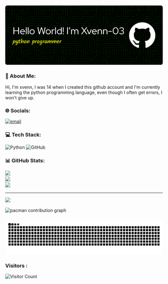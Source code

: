 ![Xvenn-03](github-header-image.png)
### 💫 About Me:
Hi, I'm xvenn, I was 14 when I created this github account and I'm currently learning the python programming language, even though I often get errors, I won't give up. 


### 🌐 Socials:
[![email](https://img.shields.io/badge/Email-D14836?logo=gmail&logoColor=white)](mailto:kevinahikam@gmail.com) 

### 💻 Tech Stack:
![Python](https://img.shields.io/badge/python-3670A0?style=for-the-badge&logo=python&logoColor=ffdd54) ![GitHub](https://img.shields.io/badge/github-%23121011.svg?style=for-the-badge&logo=github&logoColor=white)
### 📊 GitHub Stats:
![](https://github-readme-stats.vercel.app/api?username=Xvenn-03&theme=github_dark&hide_border=false&include_all_commits=false&count_private=false)<br/>
![](https://nirzak-streak-stats.vercel.app/?user=Xvenn-03&theme=github_dark&hide_border=false)<br/>
![](https://github-readme-stats.vercel.app/api/top-langs/?username=Xvenn-03&theme=github_dark&hide_border=false&include_all_commits=false&count_private=false&layout=compact)

---
[![](https://visitcount.itsvg.in/api?id=Xvenn-03&icon=0&color=0)](https://visitcount.itsvg.in)

<!-- Proudly created with GPRM ( https://gprm.itsvg.in ) -->
<picture>
  <source media="(prefers-color-scheme: dark)" srcset="https://raw.githubusercontent.com/Xvenn-03/Xvenn-03/output/pacman-contribution-graph-dark.svg">
  <source media="(prefers-color-scheme: light)" srcset="https://raw.githubusercontent.com/Xvenn-03/Xvenn-03/output/pacman-contribution-graph.svg">
  <img alt="pacman contribution graph" src="https://raw.githubusercontent.com/Xvenn-03/Xvenn-03/output/pacman-contribution-graph.svg">
</picture>

###

<img src="https://raw.githubusercontent.com/Xvenn-03/Xvenn-03/output/snake.svg" alt="Snake animation" />

###
### Visitors :
![Visitor Count](https://profile-counter.glitch.me/Xvenn-03/count.svg)
